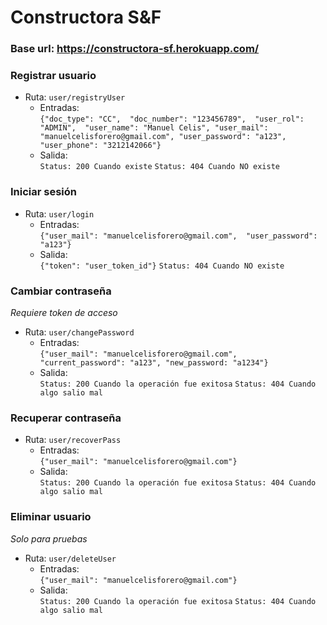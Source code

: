 # Constructora S&F

### Base url: https://constructora-sf.herokuapp.com/

### Registrar usuario
- Ruta: ``user/registryUser``
    - Entradas:  
         ``{"doc_type": "CC", 
            "doc_number": "123456789", 
            "user_rol": "ADMIN", 
            "user_name": "Manuel Celis",
            "user_mail": "manuelcelisforero@gmail.com",
            "user_password": "a123",
            "user_phone": "3212142066"}``
    - Salida:  
        ``Status: 200 Cuando existe`` ``Status: 404 Cuando NO existe``  
    
### Iniciar sesión
- Ruta: ``user/login``
    - Entradas:  
         ``{"user_mail": "manuelcelisforero@gmail.com", 
            "user_password": "a123"}``
    - Salida:  
        ``{"token": "user_token_id"}`` ``Status: 404 Cuando NO existe``  
    
### Cambiar contraseña
*Requiere token de acceso*
- Ruta: ``user/changePassword``
    - Entradas:  
         ``{"user_mail": "manuelcelisforero@gmail.com", 
            "current_password": "a123",
            "new_password: "a1234"}``
    - Salida:  
        ``Status: 200 Cuando la operación fue exitosa`` ``Status: 404 Cuando algo salio mal``
    
### Recuperar contraseña
- Ruta: ``user/recoverPass``
    - Entradas:  
         ``{"user_mail": "manuelcelisforero@gmail.com"}``
    - Salida:  
        ``Status: 200 Cuando la operación fue exitosa`` ``Status: 404 Cuando algo salio mal``    
        
### Eliminar usuario
*Solo para pruebas*
- Ruta: ``user/deleteUser``
    - Entradas:  
         ``{"user_mail": "manuelcelisforero@gmail.com"}``
    - Salida:  
        ``Status: 200 Cuando la operación fue exitosa`` ``Status: 404 Cuando algo salio mal``
    

